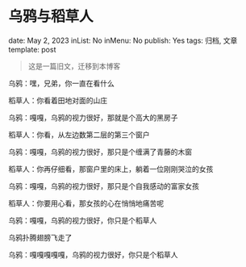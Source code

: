 # 乌鸦与稻草人

date: May 2, 2023
inList: No
inMenu: No
publish: Yes
tags: 归档, 文章
template: post

> 这是一篇旧文，迁移到本博客
> 

乌鸦：嘿，兄弟，你一直在看什么

稻草人：你看着田地对面的山庄

乌鸦：嘎嘎，乌鸦的视力很好，那就是个高大的黑房子

稻草人：你看，从左边数第二层的第三个窗户

乌鸦：嘎嘎，乌鸦的视力很好，那只是个缠满了青藤的木窗

稻草人：你再仔细看，那窗户里的床上，躺着一位刚刚哭泣的女孩

乌鸦：嘎嘎，乌鸦的视力很好，那只是个自我感动的富家女孩

稻草人：你要用心看，那女孩的心在悄悄地痛苦呢

乌鸦：嘎嘎，乌鸦的视力很好，你只是个稻草人

乌鸦扑腾翅膀飞走了

乌鸦：嘎嘎嘎嘎嘎，乌鸦的视力很好，你只是个稻草人